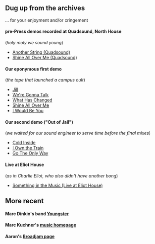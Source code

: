 ## Dug up from the archives
... for your enjoyment and/or cringement

#### pre-Press demos recorded at Quadsound, North House
(_holy moly we sound young_)
* <a href="01-Another-String-Quadsound.mp3">Another String (Quadsound)</a>
* <a href="02-Shine-All-Over-Me-Quadsound.mp3">Shine All Over Me (Quadsound)</a>

#### Our eponymous first demo
(_the tape that launched a campus cult_)
* <a href="03-Jill.mp3">Jill</a>
* <a href="04-Were-Gonna-Talk.mp3">We're Gonna Talk</a>
* <a href="05-What-Has-Changed.mp3">What Has Changed</a>
* <a href="06-Shine-All-Over-Me.mp3">Shine All Over Me</a>
* <a href="07-I-Would-Be-You.mp3">I Would Be You</a>

#### Our second demo ("Out of Jail")
(_we waited for our sound engineer to serve time before the final mixes_)
* <a href="08-Cold-Inside.mp3">Cold Inside</a>
* <a href="09-I-Own-the-Train.mp3">I Own the Train</a>
* <a href="10-Go-The-Only-Way.mp3">Go The Only Way</a>

#### Live at Eliot House
(_as in Charlie Eliot, who also didn't have another bong_)
* <a href="11-Something-in-the-Music-Live-at-Eliot-House.mp3">Something in the Music (Live at Eliot House)</a>

## More recent
#### Marc Dinkin's band <a href="https://www.reverbnation.com/youngsterband">Youngster</a>
#### Marc Kuchner's <a href="http://www.marckuchner.com/">music homepage</a>
#### Aaron's <a href="http://www.broadjam.com/aaronsnow">Broadjam page</a>
